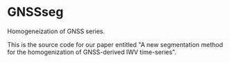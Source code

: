 # GNSSseg
Homogeneization of GNSS series.

This is the source code for our paper entitled "A new segmentation method for the homogenization of GNSS-derived IWV time-series".